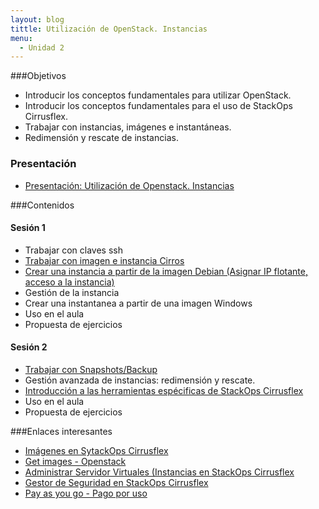 ```yaml
---
layout: blog
tittle: Utilización de OpenStack. Instancias
menu:
  - Unidad 2
---
```

###Objetivos

* Introducir los conceptos fundamentales para utilizar OpenStack.
* Introducir los conceptos fundamentales para el uso de StackOps Cirrusflex.
* Trabajar con instancias, imágenes e instantáneas.
* Redimensión y rescate de instancias.

### Presentación

* [Presentación: Utilización de Openstack. Instancias](presentacion)

###Contenidos

#### Sesión 1

* Trabajar con claves ssh
* [Trabajar con imagen e instancia Cirros](demo1)
* [Crear una instancia a partir de la imagen Debian (Asignar IP flotante, acceso a la instancia)](demo2)
* Gestión de la instancia
* Crear una instantanea a partir de una imagen Windows
* Uso en el aula
* Propuesta de ejercicios

#### Sesión 2

* [Trabajar con Snapshots/Backup](demo3)
* Gestión avanzada de instancias: redimensión y rescate.
* [Introducción a las herramientas espécificas de StackOps Cirrusflex](demo4)
* Uso en el aula
* Propuesta de ejercicios


###Enlaces interesantes

* [Imágenes en SytackOps Cirrusflex](https://docs.stackops.net/virtual-images-plugin-es.html)
* [Get images - Openstack](http://docs.openstack.org/image-guide/content/ch_obtaining_images.html)
* [Administrar Servidor Virtuales (Instancias en StackOps Cirrusflex](https://docs.stackops.net/virtual-servers-plugin-es.html)
* [Gestor de Seguridad en StackOps Cirrusflex](https://docs.stackops.net/security-plugin-es.html)
* [Pay as you go - Pago por uso](https://docs.stackops.net/payasyougo-es.html)

